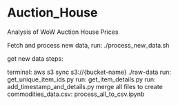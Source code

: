 # Auction_House
Analysis of WoW Auction House Prices

Fetch and process new data, run: ./process_new_data.sh

get new data steps:

terminal: aws s3 sync s3://{bucket-name} ./raw-data
run: get_unique_item_ids.py
run: get_item_details.py
run: add_timestamp_and_details.py
merge all files to create commodities_data.csv: process_all_to_csv.ipynb
